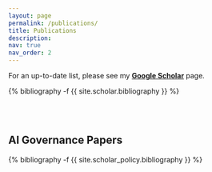 ```yaml
---
layout: page
permalink: /publications/
title: Publications
description:
nav: true
nav_order: 2
---
```

<!-- _pages/publications.md -->
<div class="publications">

For an up-to-date list, please see my <b><a href="https://scholar.google.com/citations?user=MbBntPgAAAAJ&view_op=list_works&sortby=pubdate" target="_blank">Google Scholar</a></b> page.

{% bibliography -f {{ site.scholar.bibliography }} %}

<br>
<br>
<h2>AI Governance Papers</h2>

{% bibliography -f {{ site.scholar_policy.bibliography }} %}

</div>

